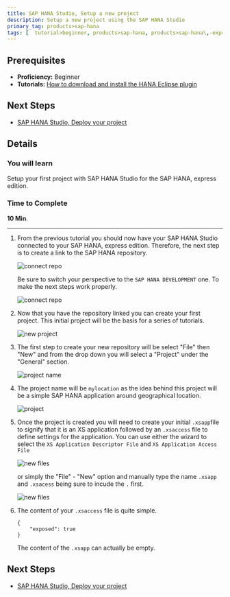 ```yaml
---
title: SAP HANA Studio, Setup a new project
description: Setup a new project using the SAP HANA Studio
primary_tag: products>sap-hana
tags: [  tutorial>beginner, products>sap-hana, products>sap-hana\,-express-edition , products>sap-hana-studio ]
---
```

## Prerequisites  
 - **Proficiency:** Beginner
 - **Tutorials:** [How to download and install the HANA Eclipse plugin](http://www.sap.com/developer/how-tos/2016/09/hxe-howto-eclipse.html)

## Next Steps
 - [SAP HANA Studio, Deploy your project](http://www.sap.com/developer/tutorials/studio-deploy-project.html)

## Details
### You will learn  
Setup your first project with SAP HANA Studio for the SAP HANA, express edition.

### Time to Complete
**10 Min**.

---

1. From the previous tutorial you should now have your SAP HANA Studio connected to your SAP HANA, express edition. Therefore, the next step is to create a link to the SAP HANA repository. 

	![connect repo](0.png)

    Be sure to switch your perspective to the `SAP HANA DEVELOPMENT` one. To make the next steps work properly.

	![connect repo](1a.png) 

2. Now that you have the repository linked you can create your first project. This initial project will be the basis for a series of tutorials.

	![new project](1.png)

3. The first step to create your new repository will be select "File" then "New" and from the drop down you will select a "Project" under the "General" section.

	![project name](2.png)

4. The project name will be `mylocation` as the idea behind this project will be a simple SAP HANA application around geographical location.

	![project](3.png)

5. Once the project is created you will need to create your initial `.xsapp`file to signify that it is an XS application followed by an `.xsaccess` file to define settings for the application. You can use either the wizard to select the `XS Application Descriptor File` and `XS Application Access File` 

	![new files](7.png)
	
	or simply the "File" - "New" option and manually type the name `.xsapp` and `.xsacess` being sure to incude the `.` first.
	
	![new files](4.png)

6. The content of your `.xsaccess` file is quite simple.

	```
	{
		"exposed": true
	}
	```
	
	The content of the `.xsapp` can actually be empty.

## Next Steps
- [SAP HANA Studio, Deploy your project](http://www.sap.com/developer/tutorials/studio-deploy-project.html)
